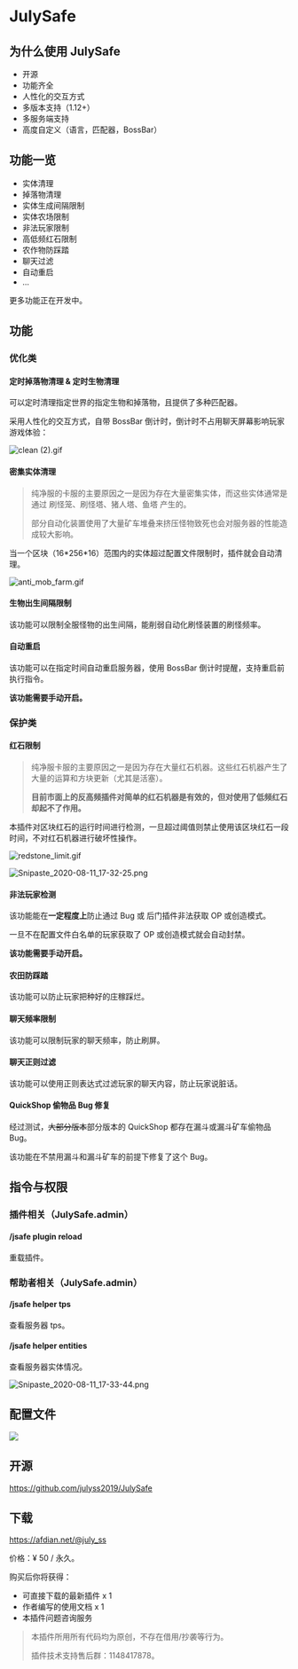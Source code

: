 # JulySafe

## 为什么使用 JulySafe

* 开源
* 功能齐全
* 人性化的交互方式
* 多版本支持（1.12+）
* 多服务端支持
* 高度自定义（语言，匹配器，BossBar）

## 功能一览

* 实体清理
* 掉落物清理
* 实体生成间隔限制
* 实体农场限制
* 非法玩家限制
* 高低频红石限制
* 农作物防踩踏
* 聊天过滤
* 自动重启
* ...

更多功能正在开发中。

## 功能

### 优化类

#### 定时掉落物清理 & 定时生物清理

可以定时清理指定世界的指定生物和掉落物，且提供了多种匹配器。

采用人性化的交互方式，自带 BossBar 倒计时，倒计时不占用聊天屏幕影响玩家游戏体验：

![clean (2).gif](https://i.loli.net/2020/08/10/UCogR3AIYc6fLaM.gif)

#### 密集实体清理

> 纯净服的卡服的主要原因之一是因为存在大量密集实体，而这些实体通常是通过 刷怪笼、刷怪塔、猪人塔、鱼塔  产生的。
>
> 部分自动化装置使用了大量矿车堆叠来挤压怪物致死也会对服务器的性能造成较大影响。

当一个区块（16\*256\*16）范围内的实体超过配置文件限制时，插件就会自动清理。

![anti_mob_farm.gif](https://i.loli.net/2020/08/10/AFKnWBXIc14NZie.gif)

#### 生物出生间隔限制

该功能可以限制全服怪物的出生间隔，能削弱自动化刷怪装置的刷怪频率。

#### 自动重启

该功能可以在指定时间自动重启服务器，使用 BossBar 倒计时提醒，支持重启前执行指令。

**该功能需要手动开启。**

### 保护类

#### 红石限制

>  纯净服卡服的主要原因之一是因为存在大量红石机器。这些红石机器产生了大量的运算和方块更新（尤其是活塞）。
>
>  **目前市面上的反高频插件对简单的红石机器是有效的，但对使用了低频红石却起不了作用。**

本插件对区块红石的运行时间进行检测，一旦超过阈值则禁止使用该区块红石一段时间，不对红石机器进行破坏性操作。

![redstone_limit.gif](https://i.loli.net/2020/08/10/ZLJWiGOm6jxrzSF.gif)

![Snipaste_2020-08-11_17-32-25.png](https://i.loli.net/2020/08/11/4OaCPIV3QtTvi5N.png)

#### 非法玩家检测

该功能能在**一定程度上**防止通过 Bug 或 后门插件非法获取 OP 或创造模式。

一旦不在配置文件白名单的玩家获取了 OP 或创造模式就会自动封禁。

**该功能需要手动开启。**

#### 农田防踩踏

该功能可以防止玩家把种好的庄稼踩烂。

#### 聊天频率限制

该功能可以限制玩家的聊天频率，防止刷屏。

#### 聊天正则过滤

该功能可以使用正则表达式过滤玩家的聊天内容，防止玩家说脏话。

#### QuickShop 偷物品 Bug 修复

经过测试，~~大部分版本~~部分版本的 QuickShop 都存在漏斗或漏斗矿车偷物品 Bug。

该功能在不禁用漏斗和漏斗矿车的前提下修复了这个 Bug。

## 指令与权限

### 插件相关（JulySafe.admin）

#### /jsafe plugin reload
重载插件。

### 帮助者相关（JulySafe.admin）

#### /jsafe helper tps
查看服务器 tps。

#### /jsafe helper entities
查看服务器实体情况。

![Snipaste_2020-08-11_17-33-44.png](https://i.loli.net/2020/08/11/T9qmOAPZvHSRV7N.png)

## 配置文件

![](https://i.loli.net/2020/11/08/NaCOmj2JrbIT79V.png)

## 开源

https://github.com/julyss2019/JulySafe

##  下载

https://afdian.net/@july_ss

价格：¥ 50 / 永久。

购买后你将获得：

* 可直接下载的最新插件 x 1
* 作者编写的使用文档 x 1
* 本插件问题咨询服务

> 本插件所用所有代码均为原创，不存在借用/抄袭等行为。
>
> 插件技术支持售后群：1148417878。
>

